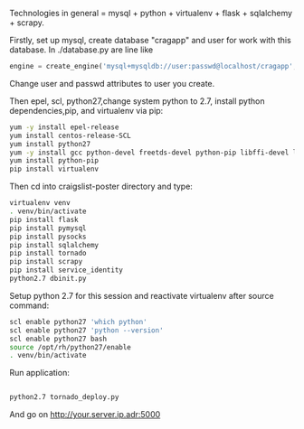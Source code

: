 Technologies in general = mysql + python + virtualenv + flask + sqlalchemy + scrapy.

Firstly, set up mysql, create database "cragapp" and user for work with this database.
In ./database.py are line like

```python
engine = create_engine('mysql+mysqldb://user:passwd@localhost/cragapp', convert_unicode=True)
```
Change user and passwd attributes to user you create.

Then epel, scl, python27,change system python to 2.7, install python dependencies,pip, and virtualenv via pip:

```bash
yum -y install epel-release
yum install centos-release-SCL
yum install python27
yum -y install gcc python-devel freetds-devel python-pip libffi-devel libssl-devel libxml2-devel libxslt1-devel libxml2-python python-lxml libxslt-devel
yum install python-pip
pip install virtualenv
```



Then cd into craigslist-poster directory and type:
```bash
virtualenv venv
. venv/bin/activate
pip install flask
pip install pymysql
pip install pysocks
pip install sqlalchemy
pip install tornado
pip install scrapy
pip install service_identity
python2.7 dbinit.py
```

Setup python 2.7 for this session and reactivate virtualenv after source command:
```bash
scl enable python27 'which python'
scl enable python27 'python --version'
scl enable python27 bash
source /opt/rh/python27/enable
. venv/bin/activate
```

Run application:

```bash

python2.7 tornado_deploy.py
```

And go on http://your.server.ip.adr:5000

